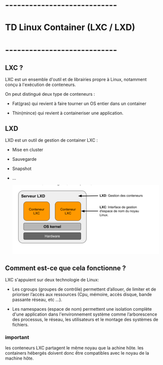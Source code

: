 # ----------------------------

# TD Linux Container (LXC / LXD)

# ----------------------------


## LXC ?

LXC est un ensemble d'outil et de librairies propre à Linux, notamment conçu à l'exécution de
conteneurs.

On peut distingué deux type de conteneurs :

- Fat(gras) qui revient à faire tourner un OS entier dans un container

- Thin(mince) qui revient à containeriser une application.

## LXD

LXD est un outil de gestion de container LXC :

- Mise en cluster
- Sauvegarde
- Snapshot
- ...

  ![server LXD](assets/serveur_LXD.png)

## Comment est-ce que cela fonctionne ?

LXC s'appuient sur deux technologie de Linux:

- Les cgroups (groupes de contrôle)  permettent d’allouer, de limiter et de prioriser l’accès aux ressources (Cpu, mémoire, accès disque, bande passante réseau, etc …).

-  Les namespaces (espace de nom) permettent une isolation complète d'une application dans l'environnement système comme l’arborescence des processus, le réseau, les utilisateurs et le montage des systèmes de fichiers.


### important

les conteneurs LXC partagent le même noyau que la achine hôte. les containers hébergés doivent donc ếtre compatibles avec le noyau de la machine hôte.
